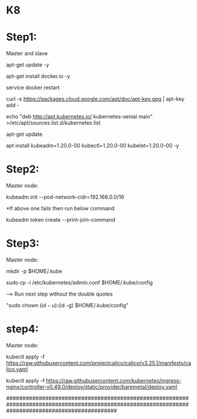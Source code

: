 # K8

# Step1:

Master and slave 

apt-get update -y

apt-get install docker.io -y

service docker restart  

curl -s https://packages.cloud.google.com/apt/doc/apt-key.gpg | apt-key add -  

echo "deb http://apt.kubernetes.io/ kubernetes-xenial main" >/etc/apt/sources.list.d/kubernetes.list

apt-get update

apt install kubeadm=1.20.0-00 kubectl=1.20.0-00 kubelet=1.20.0-00 -y  

# Step2:

Master node:

   kubeadm init --pod-network-cidr=192.168.0.0/16
   
   *If above one fails then run below command
   
   kubeadm token create --print-join-command
  
   
   
# Step3: 

Master node: 

mkdir -p $HOME/.kube

sudo cp -i /etc/kubernetes/admin.conf $HOME/.kube/config

--> Run next step without the double quotes

"sudo chown $(id -u):$(id -g) $HOME/.kube/config"


   
# step4:

Master node:

kubectl apply -f https://raw.githubusercontent.com/projectcalico/calico/v3.25.1/manifests/calico.yaml 


kubectl apply -f https://raw.githubusercontent.com/kubernetes/ingress-nginx/controller-v0.49.0/deploy/static/provider/baremetal/deploy.yaml



##################################################################################################################################################

